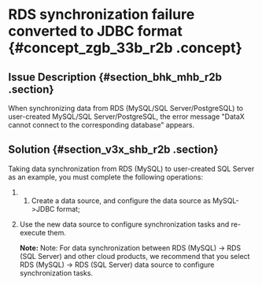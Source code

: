 # RDS synchronization failure converted to JDBC format {#concept_zgb_33b_r2b .concept}

## Issue Description {#section_bhk_mhb_r2b .section}

When synchronizing data from RDS \(MySQL/SQL Server/PostgreSQL\) to user-created MySQL/SQL Server/PostgreSQL, the error message "DataX cannot connect to the corresponding database" appears.

## Solution {#section_v3x_shb_r2b .section}

Taking data synchronization from RDS \(MySQL\) to user-created SQL Server as an example, you must complete the following operations:

1.  1. Create a data source, and configure the data source as MySQL-\>JDBC format;
2.  Use the new data source to configure synchronization tasks and re-execute them.

    **Note:** Note: For data synchronization between RDS \(MySQL\) -\> RDS \(SQL Server\) and other cloud products, we recommend that you select RDS \(MySQL\) -\> RDS \(SQL Server\) data source to configure synchronization tasks.


